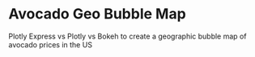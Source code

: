 # Avocado Geo Bubble Map
 Plotly Express vs Plotly vs Bokeh to create a geographic bubble map of avocado prices in the US
